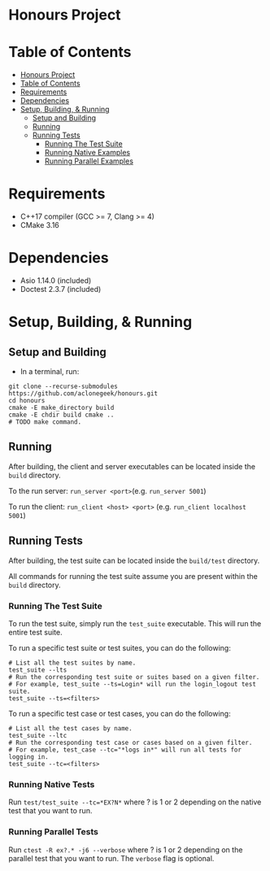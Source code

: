 # Honours Project

# Table of Contents
- [Honours Project](#honours-project)
- [Table of Contents](#table-of-contents)
- [Requirements](#requirements)
- [Dependencies](#dependencies)
- [Setup, Building, & Running](#setup-building--running)
    - [Setup and Building](#setup-and-building)
    - [Running](#running)
    - [Running Tests](#running-tests)
        - [Running The Test Suite](#running-the-test-suite)
        - [Running Native Examples](#running-native-examples)
        - [Running Parallel Examples](#running-parallel-examples)

# Requirements
- C++17 compiler (GCC >= 7, Clang >= 4)
- CMake 3.16

# Dependencies
- Asio 1.14.0 (included)
- Doctest 2.3.7 (included)

# Setup, Building, & Running
## Setup and Building
- In a terminal, run:
``` shell
git clone --recurse-submodules https://github.com/aclonegeek/honours.git
cd honours
cmake -E make_directory build
cmake -E chdir build cmake ..
# TODO make command.
```

## Running
After building, the client and server executables can be located inside the `build` directory.

To the run server: `run_server <port>`(e.g. `run_server 5001`)

To run the client: `run_client <host> <port>` (e.g. `run_client localhost 5001`)

## Running Tests
After building, the test suite can be located inside the `build/test` directory.

All commands for running the test suite assume you are present within the `build` directory.

### Running The Test Suite
To run the test suite, simply run the `test_suite` executable. This will run the entire test suite.

To run a specific test suite or test suites, you can do the following:
``` shell
# List all the test suites by name.
test_suite --lts
# Run the corresponding test suite or suites based on a given filter.
# For example, test_suite --ts=Login* will run the login_logout test suite.
test_suite --ts=<filters>
```

To run a specific test case or test cases, you can do the following:
``` shell
# List all the test cases by name.
test_suite --ltc
# Run the corresponding test case or cases based on a given filter.
# For example, test_case --tc="*logs in*" will run all tests for logging in.
test_suite --tc=<filters>
```

### Running Native Tests
Run `test/test_suite --tc=*EX?N*` where ? is 1 or 2 depending on the native test that you want to run.

### Running Parallel Tests
Run `ctest -R ex?.* -j6 --verbose` where ? is 1 or 2 depending on the parallel test that you want to run. The `verbose` flag is optional.
